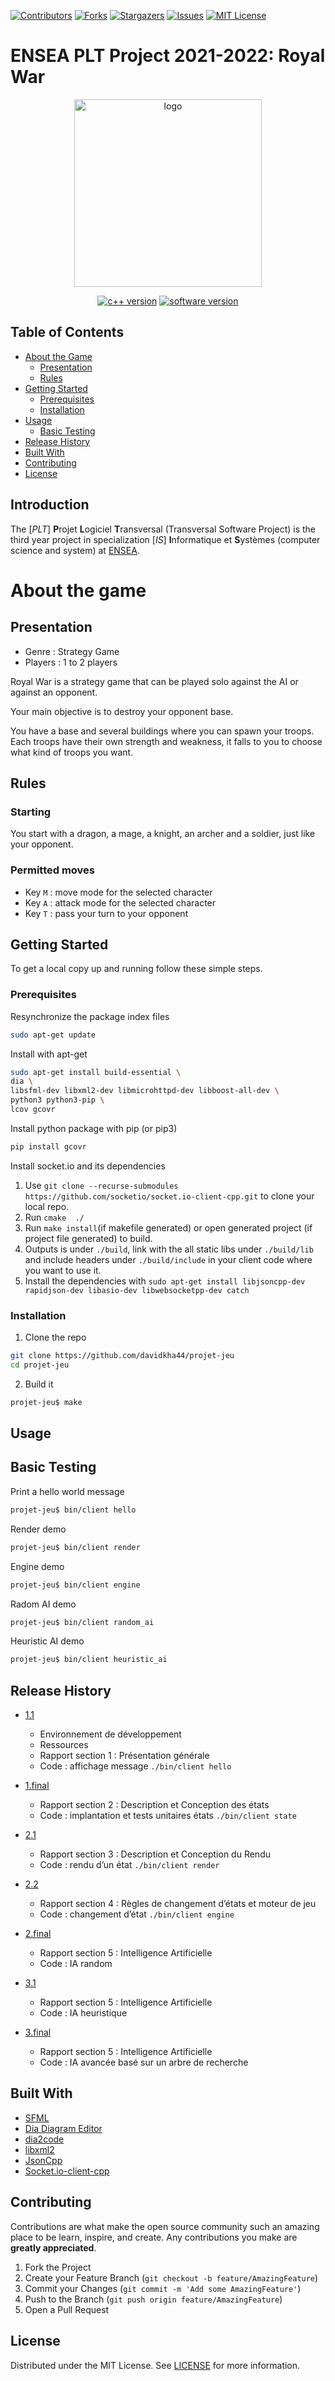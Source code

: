 <!--
*** https://www.markdownguide.org/basic-syntax/#reference-style-links
-->
[![Contributors][contributors-shield]][contributors-url]
[![Forks][forks-shield]][forks-url]
[![Stargazers][stars-shield]][stars-url]
[![Issues][issues-shield]][issues-url]
[![MIT License][license-shield]][license-url]

# ENSEA PLT Project 2021-2022: Royal War

<p align="center">
 
  <!-- logo of the project/game here -->
  <img height="300" src="https://perso-etis.ensea.fr/neurocyber/web/images/logo_ensea.png" alt="logo"/>  

  <div align="center">

  [![c++ version][cpp-ver-shield]][cpp-ver]
  [![software version][version-shield]][cpp-ver]

  </div>
</p>

<!-- TABLE OF CONTENTS -->
## Table of Contents

* [About the Game](#about-the-game)
  * [Presentation](#Presentation)
  * [Rules](#rules)
* [Getting Started](#getting-started)
  * [Prerequisites](#prerequisites)
  * [Installation](#installation)
* [Usage](#usage)
  * [Basic Testing](#basic-testing)
* [Release History](#release-history)
* [Built With](#built-with)
* [Contributing](#contributing)
* [License](#license)

<!-- Introduction -->
## Introduction

The [*PLT*] **P**rojet **L**ogiciel **T**ransversal (Transversal Software Project) is the third year project in specialization [*IS*] **I**nformatique et **S**ystèmes (computer science and system) at [ENSEA](https://www.ensea.fr/fr). 

<!-- ABOUT THE PROJECT -->
# About the game

## Presentation

* Genre : Strategy Game
* Players : 1 to 2 players

Royal War is a strategy game that can be played solo against the AI or against an opponent. 

Your main objective is to destroy your opponent base.

You have a base and several buildings where you can spawn your troops.
Each troops have their own strength and weakness, it falls to you to choose what kind of troops you want.

## Rules

### Starting

You start with a dragon, a mage, a knight, an archer and a soldier, just like your opponent.
 
### Permitted moves
* Key ``M`` : move mode for the selected character
* Key ``A`` : attack mode for the selected character
* Key ``T`` : pass your turn to your opponent

<!-- GETTING STARTED -->
## Getting Started

To get a local copy up and running follow these simple steps.

### Prerequisites

Resynchronize the package index files 
```sh
sudo apt-get update
```

Install with apt-get
```sh
sudo apt-get install build-essential \
dia \
libsfml-dev libxml2-dev libmicrohttpd-dev libboost-all-dev \
python3 python3-pip \
lcov gcovr
```

Install python package with pip (or pip3)
```sh
pip install gcovr
```

Install socket.io and its dependencies
1. Use `git clone --recurse-submodules https://github.com/socketio/socket.io-client-cpp.git` to clone your local repo.
2. Run `cmake  ./`
3. Run `make install`(if makefile generated) or open generated project (if project file generated) to build.
4. Outputs is under `./build`, link with the all static libs under `./build/lib` and  include headers under `./build/include` in your client code where you want to use it.
5. Install the dependencies with ``sudo apt-get install libjsoncpp-dev rapidjson-dev libasio-dev libwebsocketpp-dev catch``

### Installation

1. Clone the repo
```sh
git clone https://github.com/davidkha44/projet-jeu
cd projet-jeu
```

2. Build it
```sh
projet-jeu$ make
```

<!-- USAGE -->
## Usage

## Basic Testing

Print a hello world message
```sh
projet-jeu$ bin/client hello
```

Render demo
```sh
projet-jeu$ bin/client render
```

Engine demo
```sh
projet-jeu$ bin/client engine
```
Radom AI demo
```sh
projet-jeu$ bin/client random_ai
```

Heuristic AI demo
```sh
projet-jeu$ bin/client heuristic_ai
```

<!-- RELEASE HISTORY-->
## Release History

* <a href="https://github.com/davidkha44/projet-jeu/releases/tag/1.1">1.1</a>
    * Environnement de développement
    * Ressources
    * Rapport section 1 : Présentation générale
    * Code : affichage message `./bin/client hello`

* <a href="https://github.com/davidkha44/projet-jeu/releases/tag/1.final">1.final</a>
    * Rapport section 2 : Description et Conception des états
    * Code : implantation et tests unitaires états `./bin/client state`

* <a href="https://github.com/davidkha44/projet-jeu/releases/tag/2.1">2.1</a>
    * Rapport section 3 : Description et Conception du Rendu
    * Code : rendu d’un état `./bin/client render`

* <a href="https://github.com/davidkha44/projet-jeu/releases/tag/2.2">2.2</a>
    * Rapport section 4 : Règles de changement d’états et moteur de jeu
    * Code : changement d’état `./bin/client engine`

* <a href="https://github.com/davidkha44/projet-jeu/releases/tag/2.final">2.final</a>
    * Rapport section 5 : Intelligence Artificielle
    * Code : IA random

* <a href="https://github.com/davidkha44/projet-jeu/releases/tag/3.1">3.1</a>
    * Rapport section 5 : Intelligence Artificielle
    * Code : IA heuristique

* <a href="https://github.com/davidkha44/projet-jeu/releases/tag/3.final">3.final</a>
    * Rapport section 5 : Intelligence Artificielle
    * Code : IA avancée basé sur un arbre de recherche

<!-- * <a href="https://github.com/davidkha44/projet-jeu/releases/tag/4.1">4.1</a>
    * Rapport section 6 : Modularisation
    * Code : Threads `./bin/client thread`
    * Code : Enregistrer `./bin/server record`
    * Code : Rejouer `./bin/client play`

* <a href="https://github.com/davidkha44/projet-jeu/releases/tag/4.2">4.2</a>
    * Rapport section 6 : Modularisation
    * Code : Serveur `./bin/server listen`
    * Code : Client réseau `./bin/client network`

* <a href="https://github.com/davidkha44/projet-jeu/releases/tag/4.final">4.final</a>
    * Rapport section 6 : Modularisation
    * Code : Serveur `./bin/server listen`
    * Code : Client réseau  `./bin/client network` -->

## Built With

* [SFML](https://github.com/SFML/SFML)
* [Dia Diagram Editor](http://dia-installer.de/index.html.en)
* [dia2code](http://dia2code.sourceforge.net/)
* [libxml2](http://www.xmlsoft.org/)
* [JsonCpp](https://github.com/open-source-parsers/jsoncpp)
* [Socket.io-client-cpp](https://github.com/socketio/socket.io-client-cpp)

<!-- CONTRIBUTING -->
## Contributing

Contributions are what make the open source community such an amazing place to be learn, 
inspire, and create. Any contributions you make are **greatly appreciated**.

1. Fork the Project
2. Create your Feature Branch (`git checkout -b feature/AmazingFeature`)
3. Commit your Changes (`git commit -m 'Add some AmazingFeature'`)
4. Push to the Branch (`git push origin feature/AmazingFeature`)
5. Open a Pull Request

<!-- LICENSE -->
## License

Distributed under the MIT License. See [LICENSE][license-url] for more information.

<!-- MARKDOWN LINKS & IMAGES -->

[contributors-shield]: https://img.shields.io/github/contributors/davidkha44/projet-jeu.svg?style=flat-square
[contributors-url]: https://github.com/davidkha44/projet-jeu/graphs/contributors

[forks-shield]: https://img.shields.io/github/forks/davidkha44/projet-jeu.svg?style=flat-square
[forks-url]: https://github.com/davidkha44/projet-jeu/network/members

[stars-shield]: https://img.shields.io/github/stars/davidkha44/projet-jeu.svg?style=flat-square
[stars-url]: https://github.com/davidkha44/projet-jeu/stargazers

[issues-shield]: https://img.shields.io/github/issues/davidkha44/projet-jeu.svg?style=flat-square
[issues-url]: https://github.com/davidkha44/projet-jeu/issues

[license-shield]: https://img.shields.io/github/license/davidkha44/projet-jeu.svg?style=flat-square
[license-url]: https://github.com/davidkha44/projet-jeu/blob/master/LICENSE

[cpp-ver-shield]: https://img.shields.io/badge/C%2B%2B-11-blue.svg
[cpp-ver]: https://en.wikipedia.org/wiki/C%2B%2B11

[version-shield]: https://img.shields.io/badge/version-0.0-blue.svg?cacheSeconds=2592000